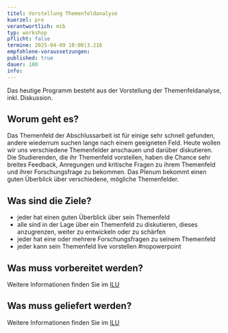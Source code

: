 ```yaml
---
titel: Vorstellung Themenfeldanalyse
kuerzel: pre
verantwortlich: mib
typ: workshop
pflicht: false
termine: 2025-04-09 10:00|3.216
empfohlene-voraussetzungen: 
published: true
dauer: 180
info:
---
```

Das heutige Programm besteht aus der Vorstellung der Themenfeldanalyse, inkl. Diskussion.

## Worum geht es?

Das Themenfeld der Abschlussarbeit ist für einige sehr schnell gefunden, andere wiederrum suchen lange nach einem geeigneten Feld. Heute wollen wir uns verschiedene Themenfelder anschauen und darüber diskutieren. Die Studierenden, die ihr Themenfeld vorstellen, haben die Chance sehr breites Feedback, Anregungen und kritische Fragen zu ihrem Themenfeld und ihrer Forschungsfrage zu bekommen. Das Plenum bekommt einen guten Überblick über verschiedene, mögliche Themenfelder.

## Was sind die Ziele?

- jeder hat einen guten Überblick über sein Themenfeld
- alle sind in der Lage über ein Themenfeld zu diskutieren, dieses anzugrenzen, weiter zu entwickeln oder zu schärfen
- jeder hat eine oder mehrere Forschungsfragen zu seinem Themenfeld
- jeder kann sein Themenfeld live vorstellen #nopowerpoint

## Was muss vorbereitet werden?

Weitere Informationen finden Sie im [ILU](https://ilu.th-koeln.de/ilias.php?baseClass=ilrepositorygui&cmd=view&ref_id=472729)

## Was muss geliefert werden?

Weitere Informationen finden Sie im [ILU](https://ilu.th-koeln.de/ilias.php?baseClass=ilrepositorygui&cmd=view&ref_id=472729)
